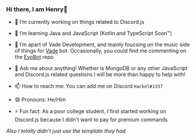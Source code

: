 ### Hi there, I am Henry👋

- 🔭 I’m currently working on things related to Discord.js

- 🌱 I’m learning Java and JavaScript (Kotlin and TypeScript Soon™)

- 👯 I’m apart of Vade Development, and mainly foucsing on the music side of things for [Vade](https://vade-bot.com) bot. Occasionally, you could find me commenting on the [EvoBot](https://github.com/eritislami/evobot) repo

- 💬 Ask me about anything! Whether is MongoDB or any other JavaScript and Discord.js related questions I will be more than happy to help with!

- 📫 How to reach me: You can add me on Discord `Hackel#1337`

- 😄 Pronouns: He/Him

- ⚡ Fun fact: As a poor college student, I first started working on Discord.js because I didn't want to pay for premium commands


_Also I totally didn't just use the template they had_
